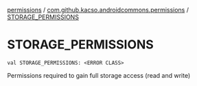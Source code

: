 [permissions](../index.md) / [com.github.kacso.androidcommons.permissions](index.md) / [STORAGE_PERMISSIONS](.)

# STORAGE_PERMISSIONS

`val STORAGE_PERMISSIONS: <ERROR CLASS>`

Permissions required to gain full storage access (read and write)

